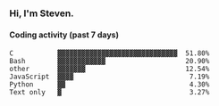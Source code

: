### Hi, I'm Steven.

#### Coding activity (past 7 days)
```
C           ▓▓▓▓▓▓▓▓▓▓▓▓▓▓▓▓▓▓▓▓▓▓▓▓▓▓▓▓▓▓  51.80%
Bash        ▓▓▓▓▓▓▓▓▓▓▓▓                    20.90%
other       ▓▓▓▓▓▓▓                         12.54%
JavaScript  ▓▓▓▓                             7.19%
Python      ▓▓                               4.30%
Text only   ▓                                3.27%
```
